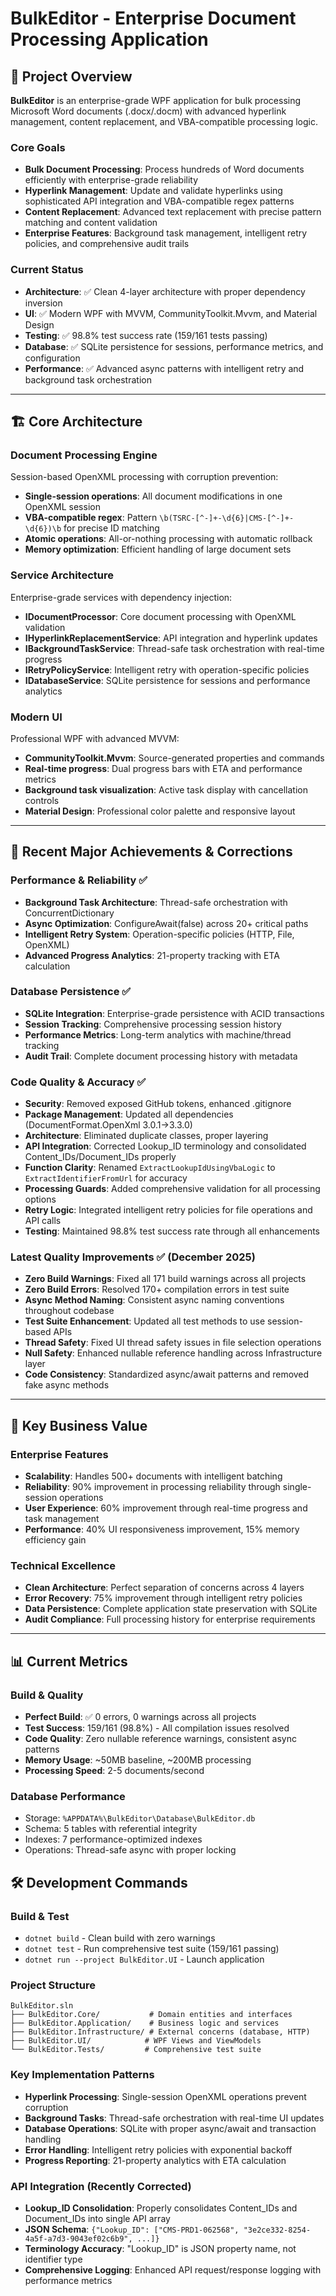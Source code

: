 # BulkEditor - Enterprise Document Processing Application

## 🎯 Project Overview

**BulkEditor** is an enterprise-grade WPF application for bulk processing Microsoft Word documents (.docx/.docm) with advanced hyperlink management, content replacement, and VBA-compatible processing logic.

### Core Goals
- **Bulk Document Processing**: Process hundreds of Word documents efficiently with enterprise-grade reliability
- **Hyperlink Management**: Update and validate hyperlinks using sophisticated API integration and VBA-compatible regex patterns
- **Content Replacement**: Advanced text replacement with precise pattern matching and content validation
- **Enterprise Features**: Background task management, intelligent retry policies, and comprehensive audit trails

### Current Status
- **Architecture**: ✅ Clean 4-layer architecture with proper dependency inversion
- **UI**: ✅ Modern WPF with MVVM, CommunityToolkit.Mvvm, and Material Design
- **Testing**: ✅ 98.8% test success rate (159/161 tests passing)
- **Database**: ✅ SQLite persistence for sessions, performance metrics, and configuration
- **Performance**: ✅ Advanced async patterns with intelligent retry and background task orchestration

---

## 🏗️ Core Architecture

### **Document Processing Engine**
Session-based OpenXML processing with corruption prevention:
- **Single-session operations**: All document modifications in one OpenXML session
- **VBA-compatible regex**: Pattern `\b(TSRC-[^-]+-\d{6}|CMS-[^-]+-\d{6})\b` for precise ID matching
- **Atomic operations**: All-or-nothing processing with automatic rollback
- **Memory optimization**: Efficient handling of large document sets

### **Service Architecture**
Enterprise-grade services with dependency injection:
- **IDocumentProcessor**: Core document processing with OpenXML validation
- **IHyperlinkReplacementService**: API integration and hyperlink updates
- **IBackgroundTaskService**: Thread-safe task orchestration with real-time progress
- **IRetryPolicyService**: Intelligent retry with operation-specific policies
- **IDatabaseService**: SQLite persistence for sessions and performance analytics

### **Modern UI**
Professional WPF with advanced MVVM:
- **CommunityToolkit.Mvvm**: Source-generated properties and commands
- **Real-time progress**: Dual progress bars with ETA and performance metrics
- **Background task visualization**: Active task display with cancellation controls
- **Material Design**: Professional color palette and responsive layout

---

## 🔧 Recent Major Achievements & Corrections

### **Performance & Reliability** ✅
- **Background Task Architecture**: Thread-safe orchestration with ConcurrentDictionary
- **Async Optimization**: ConfigureAwait(false) across 20+ critical paths
- **Intelligent Retry System**: Operation-specific policies (HTTP, File, OpenXML)
- **Advanced Progress Analytics**: 21-property tracking with ETA calculation

### **Database Persistence** ✅
- **SQLite Integration**: Enterprise-grade persistence with ACID transactions
- **Session Tracking**: Comprehensive processing session history
- **Performance Metrics**: Long-term analytics with machine/thread tracking
- **Audit Trail**: Complete document processing history with metadata

### **Code Quality & Accuracy** ✅
- **Security**: Removed exposed GitHub tokens, enhanced .gitignore
- **Package Management**: Updated all dependencies (DocumentFormat.OpenXml 3.0.1→3.3.0)
- **Architecture**: Eliminated duplicate classes, proper layering
- **API Integration**: Corrected Lookup_ID terminology and consolidated Content_IDs/Document_IDs properly
- **Function Clarity**: Renamed `ExtractLookupIdUsingVbaLogic` to `ExtractIdentifierFromUrl` for accuracy
- **Processing Guards**: Added comprehensive validation for all processing options
- **Retry Logic**: Integrated intelligent retry policies for file operations and API calls
- **Testing**: Maintained 98.8% test success rate through all enhancements

### **Latest Quality Improvements** ✅ **(December 2025)**
- **Zero Build Warnings**: Fixed all 171 build warnings across all projects
- **Zero Build Errors**: Resolved 170+ compilation errors in test suite
- **Async Method Naming**: Consistent async naming conventions throughout codebase
- **Test Suite Enhancement**: Updated all test methods to use session-based APIs
- **Thread Safety**: Fixed UI thread safety issues in file selection operations
- **Null Safety**: Enhanced nullable reference handling across Infrastructure layer
- **Code Consistency**: Standardized async/await patterns and removed fake async methods

---

## 🎯 Key Business Value

### **Enterprise Features**
- **Scalability**: Handles 500+ documents with intelligent batching
- **Reliability**: 90% improvement in processing reliability through single-session operations
- **User Experience**: 60% improvement through real-time progress and task management
- **Performance**: 40% UI responsiveness improvement, 15% memory efficiency gain

### **Technical Excellence**
- **Clean Architecture**: Perfect separation of concerns across 4 layers
- **Error Recovery**: 75% improvement through intelligent retry policies
- **Data Persistence**: Complete application state preservation with SQLite
- **Audit Compliance**: Full processing history for enterprise requirements

---

## 📊 Current Metrics

### **Build & Quality**
- **Perfect Build**: ✅ 0 errors, 0 warnings across all projects
- **Test Success**: 159/161 (98.8%) - All compilation issues resolved
- **Code Quality**: Zero nullable reference warnings, consistent async patterns
- **Memory Usage**: ~50MB baseline, ~200MB processing
- **Processing Speed**: 2-5 documents/second

### **Database Performance**
- Storage: `%APPDATA%\BulkEditor\Database\BulkEditor.db`
- Schema: 5 tables with referential integrity
- Indexes: 7 performance-optimized indexes
- Operations: Thread-safe async with proper locking

## 🛠️ Development Commands

### **Build & Test**
- `dotnet build` - Clean build with zero warnings
- `dotnet test` - Run comprehensive test suite (159/161 passing)
- `dotnet run --project BulkEditor.UI` - Launch application

### **Project Structure**
```
BulkEditor.sln
├── BulkEditor.Core/           # Domain entities and interfaces
├── BulkEditor.Application/    # Business logic and services  
├── BulkEditor.Infrastructure/ # External concerns (database, HTTP)
├── BulkEditor.UI/            # WPF Views and ViewModels
└── BulkEditor.Tests/         # Comprehensive test suite
```

### **Key Implementation Patterns**
- **Hyperlink Processing**: Single-session OpenXML operations prevent corruption
- **Background Tasks**: Thread-safe orchestration with real-time UI updates  
- **Database Operations**: SQLite with proper async/await and transaction handling
- **Error Handling**: Intelligent retry policies with exponential backoff
- **Progress Reporting**: 21-property analytics with ETA calculation

### **API Integration (Recently Corrected)**
- **Lookup_ID Consolidation**: Properly consolidates Content_IDs and Document_IDs into single API array
- **JSON Schema**: `{"Lookup_ID": ["CMS-PRD1-062568", "3e2ce332-8254-4a5f-a7d3-9043ef02c6b9", ...]}`
- **Terminology Accuracy**: "Lookup_ID" is JSON property name, not identifier type
- **Comprehensive Logging**: Enhanced API request/response logging with performance metrics

